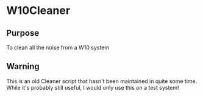 # W10Cleaner

## Purpose
To clean all the noise from a W10 system

## Warning
This is an old Cleaner script that hasn't been maintained in quite some time. While it's probably still useful, I would only use this on a test system!
